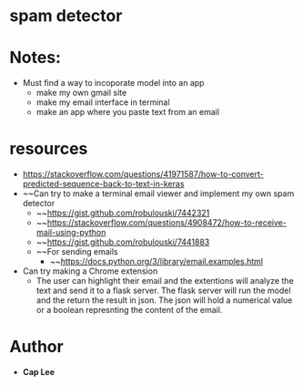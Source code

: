 # spam detector
# Notes:
- Must find a way to incoporate model into an app
  - make my own gmail site
  - make my email interface in terminal
  - make an app where you paste text from an email
# resources
- https://stackoverflow.com/questions/41971587/how-to-convert-predicted-sequence-back-to-text-in-keras
- ~~Can try to make a terminal email viewer and implement my own spam detector
  - ~~https://gist.github.com/robulouski/7442321
  - ~~https://stackoverflow.com/questions/4908472/how-to-receive-mail-using-python
  - ~~https://gist.github.com/robulouski/7441883
  - ~~For sending emails
  	- ~~https://docs.python.org/3/library/email.examples.html
- Can try making a Chrome extension
	- The user can highlight their email and the extentions will analyze the text and send it to a flask server. The flask server will run the model and the return the result in json. The json will hold a numerical value or a boolean represnting the content of the email.
# Author
- **Cap Lee**
